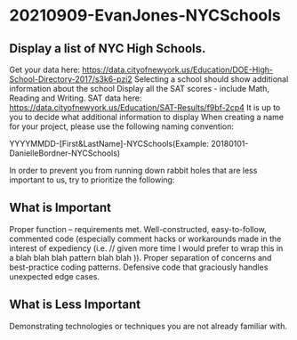 # 20210909-EvanJones-NYCSchools

## Display a list of NYC High Schools.
Get your data here: https://data.cityofnewyork.us/Education/DOE-High-School-Directory-2017/s3k6-pzi2
Selecting a school should show additional information about the school
Display all the SAT scores - include Math, Reading and Writing.
SAT data here: https://data.cityofnewyork.us/Education/SAT-Results/f9bf-2cp4
It is up to you to decide what additional information to display
When creating a name for your project, please use the following naming convention:

YYYYMMDD-[First&LastName]-NYCSchools(Example: 20180101-DanielleBordner-NYCSchools)

In order to prevent you from running down rabbit holes that are less important to us, try to prioritize the following:

## What is Important

Proper function – requirements met.
Well-constructed, easy-to-follow, commented code (especially comment hacks or workarounds made in the interest of expediency (i.e. // given more time I would prefer to wrap this in a blah blah blah pattern blah blah )).
Proper separation of concerns and best-practice coding patterns.
Defensive code that graciously handles unexpected edge cases.

## What is Less Important

Demonstrating technologies or techniques you are not already familiar with.

